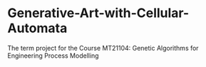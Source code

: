 # Generative-Art-with-Cellular-Automata
The term project for the Course MT21104:  Genetic Algorithms for Engineering Process Modelling 
